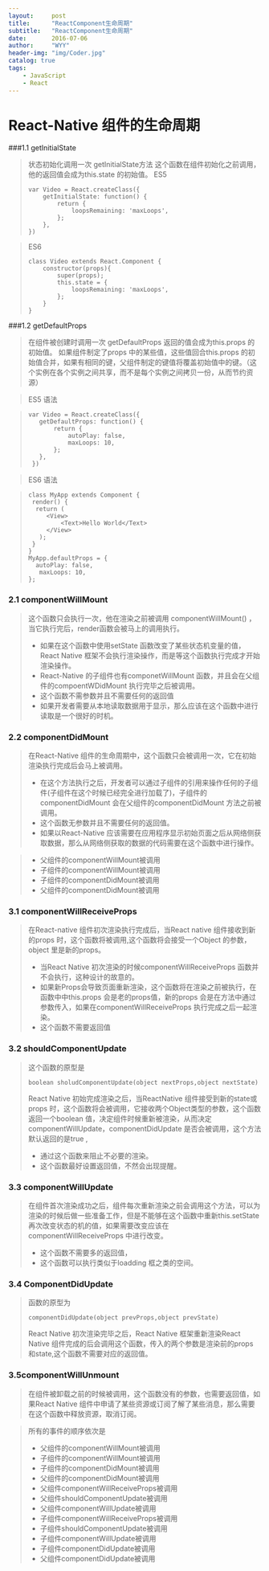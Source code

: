 ```yaml
---
layout:     post
title:      "ReactComponent生命周期"
subtitle:   "ReactComponent生命周期"
date:       2016-07-06
author:     "WYY"
header-img: "img/Coder.jpg"
catalog: true
tags:
    - JavaScript
    - React
---
```


# React-Native 组件的生命周期

###1.1 getInitialState
> 状态初始化调用一次 getInitialState方法
> 这个函数在组件初始化之前调用，他的返回值会成为this.state 的初始值。
> ES5
> ```
> var Video = React.createClass({
>     getInitialState: function() {
>         return {
>             loopsRemaining: 'maxLoops',
>         };
>     },
> })
> ```

> ES6
> ```
> class Video extends React.Component {
>     constructor(props){
>         super(props);
>         this.state = {
>             loopsRemaining: 'maxLoops',
>         };
>     }
> }
> ```

###1.2 getDefaultProps
> 在组件被创建时调用一次 getDefaultProps 返回的值会成为this.props 的初始值。 如果组件制定了props 中的某些值，这些值回合this.props 的初始值合并，如果有相同的键，父组件制定的键值将覆盖初始值中的键。（这个实例在各个实例之间共享，而不是每个实例之间拷贝一份，从而节约资源）

> ES5 语法

>```
>var Video = React.createClass({
>    getDefaultProps: function() {
>        return {
>            autoPlay: false,
>            maxLoops: 10,
>        };
>    },
>  })
>```

> ES6 语法

>```
>class MyApp extends Component {
>  render() {
>   return (
>      <View>
>          <Text>Hello World</Text>
>      </View>
>    );
>  }
>}
>MyApp.defaultProps = {
>   autoPlay: false,
>    maxLoops: 10,
>};
>```

### 2.1 componentWillMount
> 这个函数只会执行一次，他在渲染之前被调用 componentWillMount() ，当它执行完后，render函数会被马上的调用执行。
>- 如果在这个函数中使用setState 函数改变了某些状态机变量的值，React Native 框架不会执行渲染操作，而是等这个函数执行完成才开始渲染操作。
>- React-Native 的子组件也有componetWillMount 函数，并且会在父组件的compoentWDidMount 执行完毕之后被调用。
>- 这个函数不需参数并且不需要任何的返回值
>- 如果开发者需要从本地读取数据用于显示，那么应该在这个函数中进行读取是一个很好的时机。

### 2.2 componentDidMount
> 在React-Native 组件的生命周期中，这个函数只会被调用一次，它在初始渲染执行完成后会马上被调用。
>- 在这个方法执行之后，开发者可以通过子组件的引用来操作任何的子组件(子组件在这个时候已经完全进行加载了)，子组件的componentDidMount 会在父组件的componentDidMount 方法之前被调用。
>- 这个函数无参数并且不需要任何的返回值。
>- 如果以React-Native 应该需要在应用程序显示初始页面之后从网络侧获取数据，那么从网络侧获取的数据的代码需要在这个函数中进行操作。

>- 父组件的componentWillMount被调用
>- 子组件的componentWillMount被调用
>- 子组件的componentDidMount被调用
>- 父组件的componentDidMount被调用

### 3.1 componentWillReceiveProps
> 在React-native 组件初次渲染执行完成后，当React native 组件接收到新的props 时，这个函数将被调用,这个函数将会接受一个Object 的参数，object 里是新的props。
>- 当React Native 初次渲染的时候componentWillReceiveProps 函数并不会执行，这种设计的故意的。
>- 如果新Props会导致页面重新渲染，这个函数将在渲染之前被执行，在函数中中this.props 会是老的props值，新的props 会是在方法中通过参数传入，如果在componentWillReceiveProps 执行完成之后一起渲染。
>- 这个函数不需要返回值

### 3.2 shouldComponentUpdate
> 这个函数的原型是
> ```
> boolean sholudComponentUpdate(object nextProps,object nextState)
> ```
> React Native 初始完成渲染之后，当ReactNative 组件接受到新的state或props 时，这个函数将会被调用，它接收两个Object类型的参数，这个函数返回一个boolean 值，决定组件时候重新被渲染，从而决定componentWillUpdate，componentDidUpdate 是否会被调用，这个方法默认返回的是true ,
>- 通过这个函数来阻止不必要的渲染。
>- 这个函数最好设置返回值，不然会出现提醒。

### 3.3 componentWillUpdate
> 在组件首次渲染成功之后，组件每次重新渲染之前会调用这个方法，可以为渲染的时候后做一些准备工作，但是不能够在这个函数中重新this.setState 再次改变状态的机的值，如果需要改变应该在componentWillReceiveProps 中进行改变。
>- 这个函数不需要多的返回值，
>- 这个函数可以执行类似于loadding 框之类的空间。

### 3.4 ComponentDidUpdate
> 函数的原型为
>
> ```
> componentDidUpdate(object prevProps,object prevState)
> ```
>
> React Native 初次渲染完毕之后，React Native 框架重新渲染React Native 组件完成的后会调用这个函数，传入的两个参数是渲染前的props 和state,这个函数不需要对应的返回值。

### 3.5componentWillUnmount
> 在组件被卸载之前的时候被调用，这个函数没有的参数，也需要返回值，如果React Native 组件中申请了某些资源或订阅了解了某些消息，那么需要在这个函数中释放资源，取消订阅。

> 所有的事件的顺序依次是
>- 父组件的componentWillMount被调用
>- 子组件的componentWillMount被调用
>- 子组件的componentDidMount被调用
>- 父组件的componentDidMount被调用
>- 父组件componentWillReceiveProps被调用
>- 父组件shouldComponentUpdate被调用
>- 父组件componentWillUpdate被调用
>- 子组件componentWillReceiveProps被调用
>- 子组件shouldComponentUpdate被调用
>- 子组件componentWillUpdate被调用
>- 子组件componentDidUpdate被调用
>- 父组件componentDidUpdate被调用